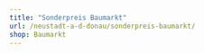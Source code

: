 ```yaml
---
title: "Sonderpreis Baumarkt"
url: /neustadt-a-d-donau/sonderpreis-baumarkt/
shop: Baumarkt
---
```

